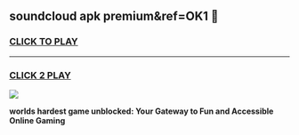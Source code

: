 
## soundcloud apk premium&ref=OK1 👋
<h3>
<a href="https://premium.freeplayer.one?title=soundcloud_apk_premium&ref=OK1&ref=13F">CLICK TO PLAY</a></h3>
<hr>

<h3>
<a href="https://premium.freeplayer.one?title=soundcloud_apk_premium&ref=OK1&ref=13F">CLICK 2 PLAY</a>
  
</h3>

<a href="https://premium.freeplayer.one?title=soundcloud_apk_premium&ref=OK1&ref=12F/"><img src="https://clearcache.store/games.png"></a>


**worlds hardest game unblocked: Your Gateway to Fun and Accessible Online Gaming**
